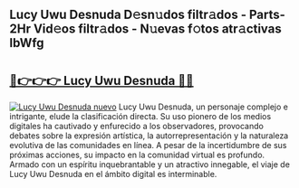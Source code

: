 ## Lucy Uwu Desnuda D𝚎sn𝚞dos filtr𝚊dos - Parts-2Hr Vid𝚎os filtr𝚊dos - N𝚞evas f𝚘tos atr𝚊ctivas lbWfg

# <h2><a href="http://mb4119j.tromn.icu/?c=Lucy+Uwu+Desnuda">🔗👉👉👉 Lucy Uwu Desnuda 🔗🔗</a></h2>

[![Lucy Uwu Desnuda nuevo](https://i.imgur.com/pEAQMta.gif)](http://mb4119j.tromn.icu/?c=Lucy+Uwu+Desnuda)
Lucy Uwu Desnuda, un personaje complejo e intrigante, elude la clasificación directa. Su uso pionero de los medios digitales ha cautivado y enfurecido a los observadores, provocando debates sobre la expresión artística, la autorrepresentación y la naturaleza evolutiva de las comunidades en línea. A pesar de la incertidumbre de sus próximas acciones, su impacto en la comunidad virtual es profundo. Armado con un espíritu inquebrantable y un atractivo innegable, el viaje de Lucy Uwu Desnuda en el ámbito digital es interminable.
